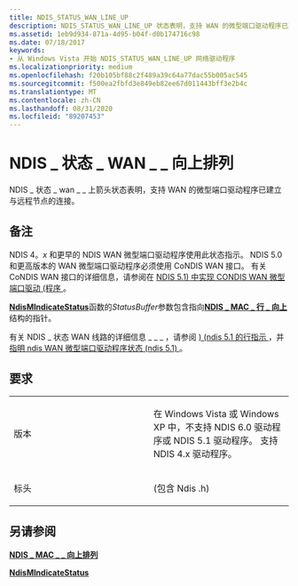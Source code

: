 ```yaml
---
title: NDIS_STATUS_WAN_LINE_UP
description: NDIS_STATUS_WAN_LINE_UP 状态表明，支持 WAN 的微型端口驱动程序已建立与远程节点的连接。
ms.assetid: 1eb9d934-871a-4d95-b04f-d0b174716c98
ms.date: 07/18/2017
keywords:
- 从 Windows Vista 开始 NDIS_STATUS_WAN_LINE_UP 网络驱动程序
ms.localizationpriority: medium
ms.openlocfilehash: f20b105bf88c2f489a39c64a77dac55b005ac545
ms.sourcegitcommit: f500ea2fbfd3e849eb82ee67d011443bff3e2b4c
ms.translationtype: MT
ms.contentlocale: zh-CN
ms.lasthandoff: 08/31/2020
ms.locfileid: "89207453"
---
```

# <a name="ndis_status_wan_line_up"></a>NDIS \_ 状态 \_ WAN \_ \_ 向上排列


NDIS \_ 状态 \_ wan \_ \_ 上箭头状态表明，支持 WAN 的微型端口驱动程序已建立与远程节点的连接。

<a name="remarks"></a>备注
-------

NDIS 4。*x* 和更早的 NDIS WAN 微型端口驱动程序使用此状态指示。 NDIS 5.0 和更高版本的 WAN 微型端口驱动程序必须使用 CoNDIS WAN 接口。 有关 CoNDIS WAN 接口的详细信息，请参阅在 [NDIS 5.1) 中实现 CONDIS WAN 微型端口驱动 (程序 ](/previous-versions/windows/hardware/network/ff546752(v=vs.85))。

[**NdisMIndicateStatus**](/previous-versions/windows/hardware/network/ff553538(v=vs.85))函数的*StatusBuffer*参数包含指向[**NDIS \_ MAC \_ 行 \_ 向上**](/previous-versions/windows/hardware/network/ff557058(v=vs.85))结构的指针。

有关 NDIS \_ 状态 WAN 线路的详细信息 \_ \_ \_ ，请参阅 [)  (ndis 5.1 的行指示 ](/previous-versions/windows/hardware/network/ff549189(v=vs.85)) ，并 [指明 ndis WAN 微型端口驱动程序状态 (ndis 5.1) ](/previous-versions/windows/hardware/network/ff546867(v=vs.85))。

<a name="requirements"></a>要求
------------

<table>
<colgroup>
<col width="50%" />
<col width="50%" />
</colgroup>
<tbody>
<tr class="odd">
<td><p>版本</p></td>
<td><p>在 Windows Vista 或 Windows XP 中，不支持 NDIS 6.0 驱动程序或 NDIS 5.1 驱动程序。 支持 NDIS 4.x 驱动程序。</p></td>
</tr>
<tr class="even">
<td><p>标头</p></td>
<td> (包含 Ndis .h) </td>
</tr>
</tbody>
</table>

## <a name="see-also"></a>另请参阅


[**NDIS \_ MAC \_ \_ 向上排列**](/previous-versions/windows/hardware/network/ff557058(v=vs.85))

[**NdisMIndicateStatus**](/previous-versions/windows/hardware/network/ff553538(v=vs.85))

 

